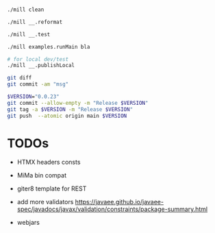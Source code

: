 
```sh

./mill clean

./mill __.reformat

./mill __.test

./mill examples.runMain bla

# for local dev/test
./mill __.publishLocal

git diff
git commit -am "msg"

$VERSION="0.0.23"
git commit --allow-empty -m "Release $VERSION"
git tag -a $VERSION -m "Release $VERSION"
git push  --atomic origin main $VERSION


```

# TODOs

- HTMX headers consts

- MiMa bin compat

- giter8 template for REST
- add more validators https://javaee.github.io/javaee-spec/javadocs/javax/validation/constraints/package-summary.html
- webjars
